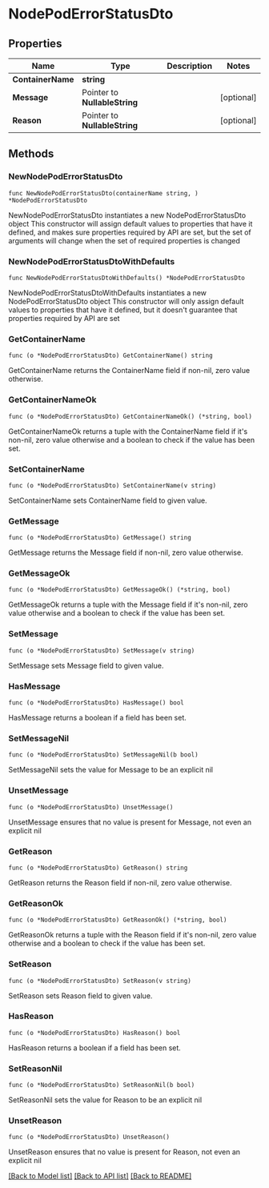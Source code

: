 # NodePodErrorStatusDto

## Properties

Name | Type | Description | Notes
------------ | ------------- | ------------- | -------------
**ContainerName** | **string** |  | 
**Message** | Pointer to **NullableString** |  | [optional] 
**Reason** | Pointer to **NullableString** |  | [optional] 

## Methods

### NewNodePodErrorStatusDto

`func NewNodePodErrorStatusDto(containerName string, ) *NodePodErrorStatusDto`

NewNodePodErrorStatusDto instantiates a new NodePodErrorStatusDto object
This constructor will assign default values to properties that have it defined,
and makes sure properties required by API are set, but the set of arguments
will change when the set of required properties is changed

### NewNodePodErrorStatusDtoWithDefaults

`func NewNodePodErrorStatusDtoWithDefaults() *NodePodErrorStatusDto`

NewNodePodErrorStatusDtoWithDefaults instantiates a new NodePodErrorStatusDto object
This constructor will only assign default values to properties that have it defined,
but it doesn't guarantee that properties required by API are set

### GetContainerName

`func (o *NodePodErrorStatusDto) GetContainerName() string`

GetContainerName returns the ContainerName field if non-nil, zero value otherwise.

### GetContainerNameOk

`func (o *NodePodErrorStatusDto) GetContainerNameOk() (*string, bool)`

GetContainerNameOk returns a tuple with the ContainerName field if it's non-nil, zero value otherwise
and a boolean to check if the value has been set.

### SetContainerName

`func (o *NodePodErrorStatusDto) SetContainerName(v string)`

SetContainerName sets ContainerName field to given value.


### GetMessage

`func (o *NodePodErrorStatusDto) GetMessage() string`

GetMessage returns the Message field if non-nil, zero value otherwise.

### GetMessageOk

`func (o *NodePodErrorStatusDto) GetMessageOk() (*string, bool)`

GetMessageOk returns a tuple with the Message field if it's non-nil, zero value otherwise
and a boolean to check if the value has been set.

### SetMessage

`func (o *NodePodErrorStatusDto) SetMessage(v string)`

SetMessage sets Message field to given value.

### HasMessage

`func (o *NodePodErrorStatusDto) HasMessage() bool`

HasMessage returns a boolean if a field has been set.

### SetMessageNil

`func (o *NodePodErrorStatusDto) SetMessageNil(b bool)`

 SetMessageNil sets the value for Message to be an explicit nil

### UnsetMessage
`func (o *NodePodErrorStatusDto) UnsetMessage()`

UnsetMessage ensures that no value is present for Message, not even an explicit nil
### GetReason

`func (o *NodePodErrorStatusDto) GetReason() string`

GetReason returns the Reason field if non-nil, zero value otherwise.

### GetReasonOk

`func (o *NodePodErrorStatusDto) GetReasonOk() (*string, bool)`

GetReasonOk returns a tuple with the Reason field if it's non-nil, zero value otherwise
and a boolean to check if the value has been set.

### SetReason

`func (o *NodePodErrorStatusDto) SetReason(v string)`

SetReason sets Reason field to given value.

### HasReason

`func (o *NodePodErrorStatusDto) HasReason() bool`

HasReason returns a boolean if a field has been set.

### SetReasonNil

`func (o *NodePodErrorStatusDto) SetReasonNil(b bool)`

 SetReasonNil sets the value for Reason to be an explicit nil

### UnsetReason
`func (o *NodePodErrorStatusDto) UnsetReason()`

UnsetReason ensures that no value is present for Reason, not even an explicit nil

[[Back to Model list]](../README.md#documentation-for-models) [[Back to API list]](../README.md#documentation-for-api-endpoints) [[Back to README]](../README.md)


